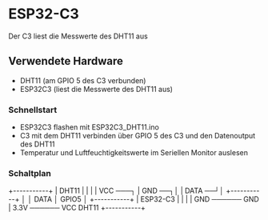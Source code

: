 # ESP32-C3 

Der C3 liest die Messwerte des DHT11 aus

## Verwendete Hardware

- DHT11 (am GPIO 5 des C3 verbunden)
- ESP32C3 (liest die Messwerte des DHT11 aus)


### Schnellstart

- ESP32C3 flashen mit ESP32C3_DHT11.ino
- C3 mit dem DHT11 verbinden über GPIO 5 des C3 und den Datenoutput des DHT11
- Temperatur und Luftfeuchtigkeitswerte im Seriellen Monitor auslesen

### Schaltplan

+-----------+
       |   DHT11   |
       |           |
       |  VCC  ───┐
       |  GND  ──┐│
       |  DATA ──┘│
       +-----------+
            │
            │ DATA
            │
           GPIO5
            │
       +-----------+
       |  ESP32-C3 |
       |           |
       |   GND     ────── GND
       |   3.3V    ────── VCC DHT11
       +-----------+


